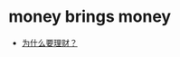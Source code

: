 # money brings money

- [为什么要理财？](https://github.com/luobosiji/blog/blob/master/money/01-%E4%B8%BA%E4%BB%80%E4%B9%88%E8%A6%81%E7%90%86%E8%B4%A2.md)